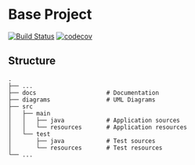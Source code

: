 # Base Project
[![Build Status](https://travis-ci.org/kotkanok/BaseProject.svg?branch=master)](https://travis-ci.org/kotkanok/BaseProject)
[![codecov](https://codecov.io/gh/kotkanok/BaseProject/branch/master/graph/badge.svg)](https://codecov.io/gh/kotkanok/BaseProject)

## Structure
```
.
├── ...
├── docs                    # Documentation
├── diagrams                # UML Diagrams
├── src
│   ├── main
│   │   ├── java            # Application sources
│   │   └── resources       # Application resources
│   └── test
│       ├── java            # Test sources
│       └── resources       # Test resources
└── ...
```

